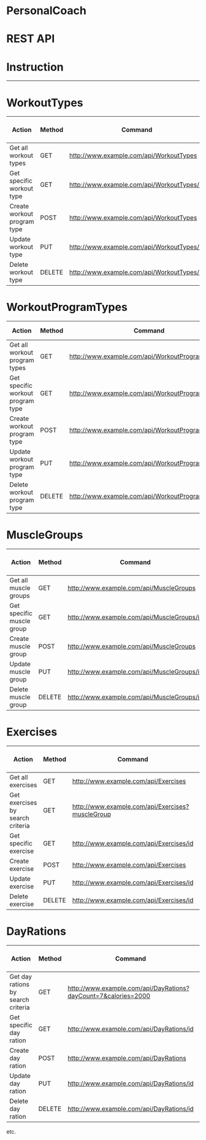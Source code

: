 # PersonalCoach

# REST API

# Instruction
---
# WorkoutTypes
| Action | Method | Command | JSON properties required |
| - | - | - | - |
| Get all workout types | GET | http://www.example.com/api/WorkoutTypes |
| Get specific workout type | GET | http://www.example.com/api/WorkoutTypes/id |
| Create workout program type | POST | http://www.example.com/api/WorkoutTypes | workoutType |
| Update workout type | PUT | http://www.example.com/api/WorkoutTypes/id | id, workoutType |
| Delete workout type | DELETE | http://www.example.com/api/WorkoutTypes/id | id | 
# WorkoutProgramTypes
| Action | Method | Command | JSON properties required |
| - | - | - | - |
| Get all workout program types | GET | http://www.example.com/api/WorkoutProgramTypes |
| Get specific workout program type | GET | http://www.example.com/api/WorkoutProgramTypes/id |
| Create workout program type | POST | http://www.example.com/api/WorkoutProgramTypes | workoutProgramType |
| Update workout program type | PUT | http://www.example.com/api/WorkoutProgramTypes/id | id, workoutProgramType |
| Delete workout program type | DELETE | http://www.example.com/api/WorkoutProgramTypes/id | id |
# MuscleGroups
| Action | Method | Command | JSON properties required |
| - | - | - | - |
| Get all muscle groups | GET | http://www.example.com/api/MuscleGroups |
| Get specific muscle group | GET | http://www.example.com/api/MuscleGroups/id |  id |
| Create muscle group | POST | http://www.example.com/api/MuscleGroups | muscleGroup | 
| Update muscle group | PUT | http://www.example.com/api/MuscleGroups/id | id, muscleGroup |
| Delete muscle group | DELETE | http://www.example.com/api/MuscleGroups/id |  id |
# Exercises
| Action | Method | Command | JSON properties required |
| - | - | - | - |
| Get all exercises | GET | http://www.example.com/api/Exercises |
| Get exercises by search criteria | GET | http://www.example.com/api/Exercises?muscleGroup |
| Get specific exercise | GET | http://www.example.com/api/Exercises/id |  id |
| Create exercise | POST | http://www.example.com/api/Exercises | exercise | 
| Update exercise | PUT | http://www.example.com/api/Exercises/id | id, exercise |
| Delete exercise | DELETE | http://www.example.com/api/Exercises/id |  id |
# DayRations
| Action | Method | Command | JSON properties required |
| - | - | - | - |
| Get day rations by search criteria | GET | http://www.example.com/api/DayRations?dayCount=7&calories=2000 |
| Get specific day ration | GET | http://www.example.com/api/DayRations/id |  id |
| Create day ration | POST | http://www.example.com/api/DayRations | dayRation | 
| Update day ration | PUT | http://www.example.com/api/DayRations/id | id, dayRation |
| Delete day ration | DELETE | http://www.example.com/api/DayRations/id |  id |


etc.
